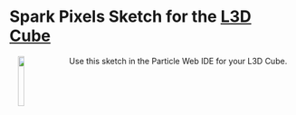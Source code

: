 # Spark Pixels Sketch for the [L3D Cube](http://www.cubetube.org/gallery/newestFirst/2761/)
<img align="left" src="https://github.com/sparcules/Spark_Pixels/blob/master/Pics/l3d_cube.png" width="15%" height="15%" hspace="15" style="float: left">
Use this sketch in the Particle Web IDE for your L3D Cube.
